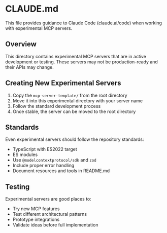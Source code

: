 # CLAUDE.md

This file provides guidance to Claude Code (claude.ai/code) when working with experimental MCP servers.

## Overview

This directory contains experimental MCP servers that are in active development or testing. These servers may not be production-ready and their APIs may change.

## Creating New Experimental Servers

1. Copy the `mcp-server-template/` from the root directory
2. Move it into this experimental directory with your server name
3. Follow the standard development process
4. Once stable, the server can be moved to the root directory

## Standards

Even experimental servers should follow the repository standards:

- TypeScript with ES2022 target
- ES modules
- Use `@modelcontextprotocol/sdk` and `zod`
- Include proper error handling
- Document resources and tools in README.md

## Testing

Experimental servers are good places to:

- Try new MCP features
- Test different architectural patterns
- Prototype integrations
- Validate ideas before full implementation
